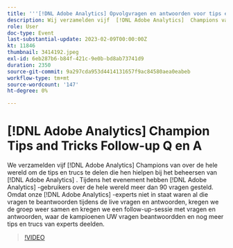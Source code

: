 ```yaml
---
title: '''[!DNL Adobe Analytics] Opvolgvragen en antwoorden voor tips en trucs'
description: Wij verzamelden vijf  [!DNL Adobe Analytics]  Champions van over de wereld om de uiteinden en de trucs te delen die hen meester  [!DNL Adobe Analytics]. During the event, over 90 questions were asked by [!DNL Adobe Analytics]  gebruikers over de wereld hielpen. Aangezien onze  [!DNL Adobe Analytics]  deskundigen niet al die vraag tijdens levende Q&A konden beantwoorden, kregen wij de groep terug samen en ontvangen een follow-up zitting Q&A waar de Kampioenen UW vragen beantwoordden en nog meer deskundige uiteinden & trucs deelden.
role: User
doc-type: Event
last-substantial-update: 2023-02-09T00:00:00Z
kt: 11846
thumbnail: 3414192.jpeg
exl-id: 6eb287b6-b84f-421c-9e0b-bd8ab73741d9
duration: 2350
source-git-commit: 9a297cda953d4414131657f9ac84580aea0eabeb
workflow-type: tm+mt
source-wordcount: '147'
ht-degree: 0%

---
```


# [!DNL Adobe Analytics] Champion Tips and Tricks Follow-up Q en A

We verzamelden vijf [!DNL Adobe Analytics] Champions van over de hele wereld om de tips en trucs te delen die hen hielpen bij het beheersen van [!DNL Adobe Analytics] . Tijdens het evenement hebben [!DNL Adobe Analytics] -gebruikers over de hele wereld meer dan 90 vragen gesteld. Omdat onze [!DNL Adobe Analytics] -experts niet in staat waren al die vragen te beantwoorden tijdens de live vragen en antwoorden, kregen we de groep weer samen en kregen we een follow-up-sessie met vragen en antwoorden, waar de kampioenen UW vragen beantwoordden en nog meer tips en trucs van experts deelden.

>[!VIDEO](https://video.tv.adobe.com/v/3414192/?quality=12&learn=on)
